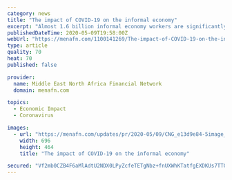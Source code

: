 ```yaml
---
category: news
title: "The impact of COVID-19 on the informal economy"
excerpt: "Almost 1.6 billion informal economy workers are significantly impacted by the COVID-19 pandemic, leading to a 60 percent decline in their earnings. For those workers, stopping work or working remotely at home is not an option."
publishedDateTime: 2020-05-09T19:58:00Z
webUrl: "https://menafn.com/1100141269/The-impact-of-COVID-19-on-the-informal-economy"
type: article
quality: 70
heat: 70
published: false

provider:
  name: Middle East North Africa Financial Network
  domain: menafn.com

topics:
  - Economic Impact
  - Coronavirus

images:
  - url: "https://menafn.com/updates/pr/2020-05/09/CNG_e13d9e84-5image_story.jpg"
    width: 696
    height: 464
    title: "The impact of COVID-19 on the informal economy"

secured: "Vf2mb0CZB4F6aMlAdtU2NDX0LPyZcfeTETgNbz+fnUXWhKTatfgEXDKUs7TT0qBJ1nGsqsFg+bhOORl850K9tt8taCE8zd21NuM22Dp0UIwidnV5c/EH0MgIMeaufrSblfw5FqiyMZrAAAbL/okv7hVQCUh1+/f92Dv4R+4DjuujvlwJsXaHMtZOdbQtrhJSkq+bQGUOPJ5FWUgOgSUXLmX60ON2pkW27Clj7Tl5TkkuIe7l42sMoTlWj5iqMYOpC2lvh0+xXohKm7nP3kAePwYyinNLWbfVYqBfTNdkOBXqpGN+8vXKtJbUc7c9++zY;YP8BXOkP6DzvtNZAFppHaw=="
---
```



